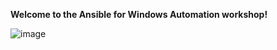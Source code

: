 **Welcome to the Ansible for Windows Automation workshop!**



![image](https://user-images.githubusercontent.com/30244181/177680737-ce67dce7-c344-4adf-b8aa-38ca37e234a2.png)
